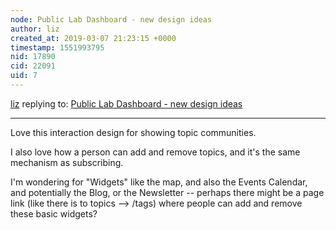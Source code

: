 ```yaml
---
node: Public Lab Dashboard - new design ideas 
author: liz
created_at: 2019-03-07 21:23:15 +0000
timestamp: 1551993795
nid: 17890
cid: 22091
uid: 7
---
```




[liz](../profile/liz) replying to: [Public Lab Dashboard - new design ideas ](../notes/edie_blues/12-13-2018/public-lab-dashboard-new-design-ideas)

----
 Love this interaction design for showing topic communities. 

I also love how a person can add and remove topics, and it's the same mechanism as subscribing. 

I'm wondering for "Widgets" like the map, and also the Events Calendar, and potentially the Blog, or  the Newsletter -- perhaps there might be a page link (like there is to topics --> /tags) where people can add and remove these basic widgets?